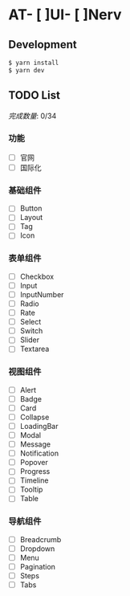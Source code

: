 # AT- [ ]UI- [ ]Nerv

## Development

```bash
$ yarn install
$ yarn dev
```

## TODO List

*完成数量*: 0/34

### 功能 
- [ ] 官网
- [ ] 国际化

### 基础组件 
- [ ] Button     
- [ ] Layout     
- [ ] Tag        
- [ ] Icon       

### 表单组件 
- [ ] Checkbox     
- [ ] Input     
- [ ] InputNumber     
- [ ] Radio     
- [ ] Rate     
- [ ] Select     
- [ ] Switch     
- [ ] Slider     
- [ ] Textarea     

### 视图组件 
- [ ] Alert     
- [ ] Badge     
- [ ] Card     
- [ ] Collapse     
- [ ] LoadingBar     
- [ ] Modal     
- [ ] Message     
- [ ] Notification     
- [ ] Popover     
- [ ] Progress     
- [ ] Timeline     
- [ ] Tooltip     
- [ ] Table     

### 导航组件 
- [ ] Breadcrumb     
- [ ] Dropdown     
- [ ] Menu     
- [ ] Pagination     
- [ ] Steps     
- [ ] Tabs     

